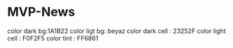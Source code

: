 # MVP-News

color dark bg:1A1B22
color ligt bg: beyaz
color dark cell : 23252F
color light cell : F0F2F5
color tint : FF6861
